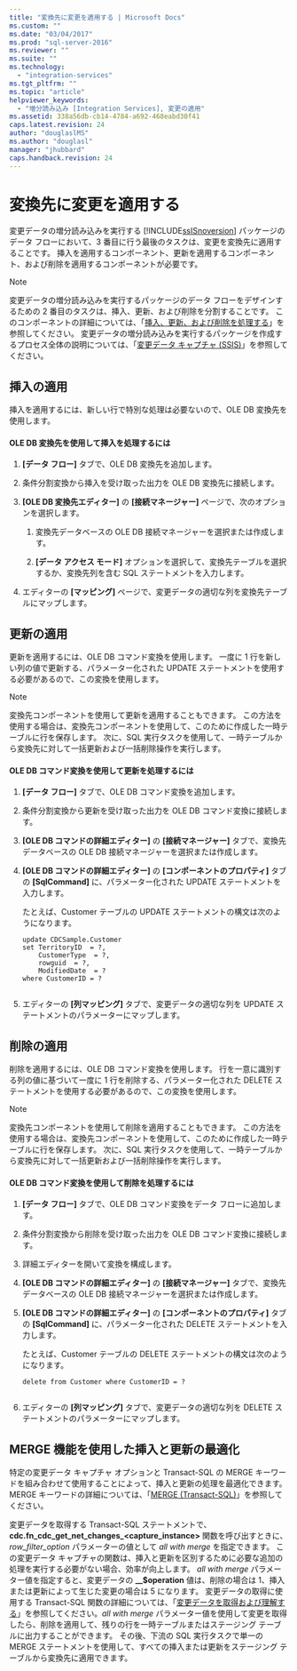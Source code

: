 ```yaml
---
title: "変換先に変更を適用する | Microsoft Docs"
ms.custom: ""
ms.date: "03/04/2017"
ms.prod: "sql-server-2016"
ms.reviewer: ""
ms.suite: ""
ms.technology: 
  - "integration-services"
ms.tgt_pltfrm: ""
ms.topic: "article"
helpviewer_keywords: 
  - "増分読み込み [Integration Services], 変更の適用"
ms.assetid: 338a56db-cb14-4784-a692-468eabd30f41
caps.latest.revision: 24
author: "douglaslMS"
ms.author: "douglasl"
manager: "jhubbard"
caps.handback.revision: 24
---
```

# 変換先に変更を適用する
  変更データの増分読み込みを実行する [!INCLUDE[ssISnoversion](../../includes/ssisnoversion-md.md)] パッケージのデータ フローにおいて、3 番目に行う最後のタスクは、変更を変換先に適用することです。 挿入を適用するコンポーネント、更新を適用するコンポーネント、および削除を適用するコンポーネントが必要です。  
  
> [!NOTE]  
>  変更データの増分読み込みを実行するパッケージのデータ フローをデザインするための 2 番目のタスクは、挿入、更新、および削除を分割することです。 このコンポーネントの詳細については、「[挿入、更新、および削除を処理する](../../integration-services/change-data-capture/process-inserts-updates-and-deletes.md)」を参照してください。 変更データの増分読み込みを実行するパッケージを作成するプロセス全体の説明については、「[変更データ キャプチャ (SSIS)](../../integration-services/change-data-capture/change-data-capture-ssis.md)」を参照してください。  
  
## 挿入の適用  
 挿入を適用するには、新しい行で特別な処理は必要ないので、OLE DB 変換先を使用します。  
  
#### OLE DB 変換先を使用して挿入を処理するには  
  
1.  **[データ フロー]** タブで、OLE DB 変換先を追加します。  
  
2.  条件分割変換から挿入を受け取った出力を OLE DB 変換先に接続します。  
  
3.  **[OLE DB 変換先エディター]** の **[接続マネージャー]** ページで、次のオプションを選択します。  
  
    1.  変換先データベースの OLE DB 接続マネージャーを選択または作成します。  
  
    2.  **[データ アクセス モード]** オプションを選択して、変換先テーブルを選択するか、変換先列を含む SQL ステートメントを入力します。  
  
4.  エディターの **[マッピング]** ページで、変更データの適切な列を変換先テーブルにマップします。  
  
## 更新の適用  
 更新を適用するには、OLE DB コマンド変換を使用します。 一度に 1 行を新しい列の値で更新する、パラメーター化された UPDATE ステートメントを使用する必要があるので、この変換を使用します。  
  
> [!NOTE]  
>  変換先コンポーネントを使用して更新を適用することもできます。 この方法を使用する場合は、変換先コンポーネントを使用して、このために作成した一時テーブルに行を保存します。 次に、SQL 実行タスクを使用して、一時テーブルから変換先に対して一括更新および一括削除操作を実行します。  
  
#### OLE DB コマンド変換を使用して更新を処理するには  
  
1.  **[データ フロー]** タブで、OLE DB コマンド変換を追加します。  
  
2.  条件分割変換から更新を受け取った出力を OLE DB コマンド変換に接続します。  
  
3.  **[OLE DB コマンドの詳細エディター]** の **[接続マネージャー]** タブで、変換先データベースの OLE DB 接続マネージャーを選択または作成します。  
  
4.  **[OLE DB コマンドの詳細エディター]** の **[コンポーネントのプロパティ]** タブの **[SqlCommand]** に、パラメーター化された UPDATE ステートメントを入力します。  
  
     たとえば、Customer テーブルの UPDATE ステートメントの構文は次のようになります。  
  
    ```  
    update CDCSample.Customer  
    set TerritoryID  = ?,  
        CustomerType  = ?,  
        rowguid  = ?,  
        ModifiedDate  = ?  
    where CustomerID = ?  
  
    ```  
  
5.  エディターの **[列マッピング]** タブで、変更データの適切な列を UPDATE ステートメントのパラメーターにマップします。  
  
## 削除の適用  
 削除を適用するには、OLE DB コマンド変換を使用します。 行を一意に識別する列の値に基づいて一度に 1 行を削除する、パラメーター化された DELETE ステートメントを使用する必要があるので、この変換を使用します。  
  
> [!NOTE]  
>  変換先コンポーネントを使用して削除を適用することもできます。 この方法を使用する場合は、変換先コンポーネントを使用して、このために作成した一時テーブルに行を保存します。 次に、SQL 実行タスクを使用して、一時テーブルから変換先に対して一括更新および一括削除操作を実行します。  
  
#### OLE DB コマンド変換を使用して削除を処理するには  
  
1.  **[データ フロー]** タブで、OLE DB コマンド変換をデータ フローに追加します。  
  
2.  条件分割変換から削除を受け取った出力を OLE DB コマンド変換に接続します。  
  
3.  詳細エディターを開いて変換を構成します。  
  
4.  **[OLE DB コマンドの詳細エディター]** の **[接続マネージャー]** タブで、変換先データベースの OLE DB 接続マネージャーを選択または作成します。  
  
5.  **[OLE DB コマンドの詳細エディター]** の **[コンポーネントのプロパティ]** タブの **[SqlCommand]** に、パラメーター化された DELETE ステートメントを入力します。  
  
     たとえば、Customer テーブルの DELETE ステートメントの構文は次のようになります。  
  
    ```  
    delete from Customer where CustomerID = ?  
  
    ```  
  
6.  エディターの **[列マッピング]** タブで、変更データの適切な列を DELETE ステートメントのパラメーターにマップします。  
  
## MERGE 機能を使用した挿入と更新の最適化  
 特定の変更データ キャプチャ オプションと Transact-SQL の MERGE キーワードを組み合わせて使用することによって、挿入と更新の処理を最適化できます。 MERGE キーワードの詳細については、「[MERGE (Transact-SQL)](../../t-sql/statements/merge-transact-sql.md)」を参照してください。  
  
 変更データを取得する Transact-SQL ステートメントで、**cdc.fn_cdc_get_net_changes_<capture_instance>** 関数を呼び出すときに、*row_filter_option* パラメーターの値として *all with merge* を指定できます。 この変更データ キャプチャの関数は、挿入と更新を区別するために必要な追加の処理を実行する必要がない場合、効率が向上します。 *all with merge* パラメーター値を指定すると、変更データの **__$operation** 値は、削除の場合は 1、挿入または更新によって生じた変更の場合は 5 になります。 変更データの取得に使用する Transact-SQL 関数の詳細については、「[変更データを取得および理解する](../../integration-services/change-data-capture/retrieve-and-understand-the-change-data.md)」を参照してください。*all with merge* パラメーター値を使用して変更を取得したら、削除を適用して、残りの行を一時テーブルまたはステージング テーブルに出力することができます。 その後、下流の SQL 実行タスクで単一の MERGE ステートメントを使用して、すべての挿入または更新をステージング テーブルから変換先に適用できます。  
  
  